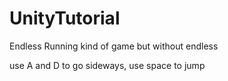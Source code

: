 # UnityTutorial

Endless Running kind of game but without endless

use A and D to go sideways, use space to jump
